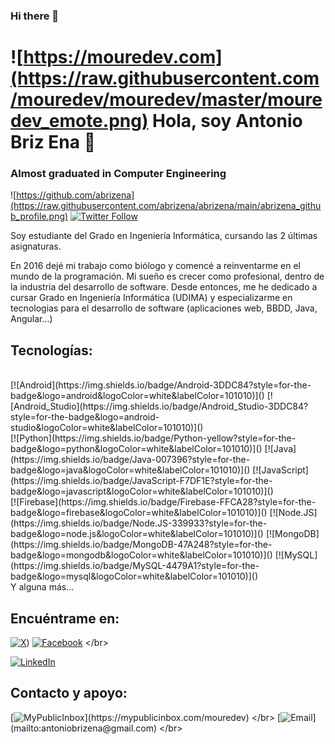 ### Hi there 👋

<!--
**abrizena/abrizena** is a ✨ _special_ ✨ repository because its `README.md` (this file) appears on your GitHub profile.

Here are some ideas to get you started:

- 🔭 I’m currently working on ...
- 🌱 I’m currently learning ...
- 👯 I’m looking to collaborate on ...
- 🤔 I’m looking for help with ...
- 💬 Ask me about ...
- 📫 How to reach me: ...
- 😄 Pronouns: ...
- ⚡ Fun fact: ...
-->
# ![https://mouredev.com](https://raw.githubusercontent.com/mouredev/mouredev/master/mouredev_emote.png) Hola, soy Antonio Briz Ena 👋
### Almost graduated in Computer Engineering


![https://github.com/abrizena](https://raw.githubusercontent.com/abrizena/abrizena/main/abrizena_github_profile.png)
[![Twitter Follow](https://img.shields.io/twitter/follow/mouredev?style=social)](https://twitter.com/mouredev)

Soy estudiante del Grado en Ingeniería Informática, cursando las 2 últimas asignaturas.

En 2016 dejé mi trabajo como biólogo y comencé a reinventarme en el mundo de la programación. Mi sueño es crecer como profesional, dentro de la industria del desarrollo de software.
Desde entonces, me he dedicado a cursar Grado en Ingeniería Informática (UDIMA) y especializarme en tecnologias para el desarrollo de software (aplicaciones web, BBDD, Java, Angular...)

## Tecnologías:

</br>
[![Android](https://img.shields.io/badge/Android-3DDC84?style=for-the-badge&logo=android&logoColor=white&labelColor=101010)]()
[![Android_Studio](https://img.shields.io/badge/Android_Studio-3DDC84?style=for-the-badge&logo=android-studio&logoColor=white&labelColor=101010)]()
</br>
[![Python](https://img.shields.io/badge/Python-yellow?style=for-the-badge&logo=python&logoColor=white&labelColor=101010)]()
[![Java](https://img.shields.io/badge/Java-007396?style=for-the-badge&logo=java&logoColor=white&labelColor=101010)]()
[![JavaScript](https://img.shields.io/badge/JavaScript-F7DF1E?style=for-the-badge&logo=javascript&logoColor=white&labelColor=101010)]()
</br>
[![Firebase](https://img.shields.io/badge/Firebase-FFCA28?style=for-the-badge&logo=firebase&logoColor=white&labelColor=101010)]()
[![Node.JS](https://img.shields.io/badge/Node.JS-339933?style=for-the-badge&logo=node.js&logoColor=white&labelColor=101010)]()
[![MongoDB](https://img.shields.io/badge/MongoDB-47A248?style=for-the-badge&logo=mongodb&logoColor=white&labelColor=101010)]()
[![MySQL](https://img.shields.io/badge/MySQL-4479A1?style=for-the-badge&logo=mysql&logoColor=white&labelColor=101010)]()
</br>
Y alguna más...

## Encuéntrame en:

[![X](https://img.shields.io/badge/Twitter-@abrizenadev-1DA1F2?style=for-the-badge&logo=twitter&logoColor=white&labelColor=101010)](https://twitter.com/abrizenadev))
[![Facebook](https://img.shields.io/badge/Facebook-@antonio.brizena-1877F2?style=for-the-badge&logo=facebook&logoColor=white&labelColor=101010)]([https://facebook.com/antonio.brizena](https://www.facebook.com/antonio.brizena.7))
</br>
<!--[![Link](https://img.shields.io/badge/Link_Site-moure.dev-39E09B?style=for-the-badge&logo=Linktree&logoColor=white&labelColor=101010)](https://mouredev.com)-->
[![LinkedIn](https://img.shields.io/badge/LinkedIn-Antonio_Briz_Ena-0077B5?style=for-the-badge&logo=linkedin&logoColor=white&labelColor=101010)](https://www.linkedin.com/in/antoniobrizena)


## Contacto y apoyo:

[![MyPublicInbox](https://img.shields.io/badge/MyPublicInbox-MENSAJE+CAFÉ_(RESPUESTA_RÁPIDA)_Gracias!-orange?style=for-the-badge&logo=Microsoft+Outlook&logoColor=white&labelColor=101010)](https://mypublicinbox.com/mouredev)
</br>
[![Email](https://img.shields.io/badge/braismoure@mouredev.com-email_personal_(respuesta_lenta)-D14836?style=for-the-badge&logo=gmail&logoColor=white&labelColor=101010)](mailto:antoniobrizena@gmail.com)
</br>
<!--[![BuyMeACoffee](https://img.shields.io/badge/Buy_Me_A_Coffee-apoya_mi_trabajo-FFDD00?style=for-the-badge&logo=buy-me-a-coffee&logoColor=white&labelColor=101010)](https://www.buymeacoffee.com/mouredev)-->

